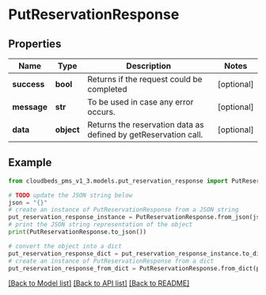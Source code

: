 # PutReservationResponse


## Properties

Name | Type | Description | Notes
------------ | ------------- | ------------- | -------------
**success** | **bool** | Returns if the request could be completed | [optional] 
**message** | **str** | To be used in case any error occurs. | [optional] 
**data** | **object** | Returns the reservation data as defined by getReservation call. | [optional] 

## Example

```python
from cloudbeds_pms_v1_3.models.put_reservation_response import PutReservationResponse

# TODO update the JSON string below
json = "{}"
# create an instance of PutReservationResponse from a JSON string
put_reservation_response_instance = PutReservationResponse.from_json(json)
# print the JSON string representation of the object
print(PutReservationResponse.to_json())

# convert the object into a dict
put_reservation_response_dict = put_reservation_response_instance.to_dict()
# create an instance of PutReservationResponse from a dict
put_reservation_response_from_dict = PutReservationResponse.from_dict(put_reservation_response_dict)
```
[[Back to Model list]](../README.md#documentation-for-models) [[Back to API list]](../README.md#documentation-for-api-endpoints) [[Back to README]](../README.md)


